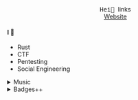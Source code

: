 <p align="center">
	<br><br>
	<samp>
		Hei👋
	</samp>
	<a>links</i>
	<br>
	<a href="https://tira.tech">Website</a>
</p>

#### I 💖
* Rust
* CTF
* Pentesting
* Social Engineering

<details>
	<summary>Music</summary>
	
	<a href="https://youtu.be/e5nz2BdtesE">HUMANSUIT : GONE.Fludd</a>
	<a href="https://youtu.be/Egmtu1OP0xE">Окей : Тима Белорусских</a>
	<a href="https://youtu.be/c_tSDJD1Jf8">Пачка Сигарет : LIZER</a>

</details>

<details>
	<summary>Badges++</summary>
	
	[![forthebadge](https://forthebadge.com/images/badges/fuck-it-ship-it.svg)](https://forthebadge.com)
	[![forthebadge](https://forthebadge.com/images/badges/uses-html.svg)](https://forthebadge.com)
	[![forthebadge](https://forthebadge.com/images/badges/uses-badges.svg)](https://forthebadge.com)
	[![forthebadge](https://forthebadge.com/images/badges/ages-12.svg)](https://forthebadge.com)
	[![forthebadge](https://forthebadge.com/images/badges/built-by-codebabes.svg)](https://forthebadge.com)
	[![forthebadge](https://forthebadge.com/images/badges/built-by-developers.svg)](https://forthebadge.com)
	[![forthebadge](https://forthebadge.com/images/badges/built-with-resentment.svg)](https://forthebadge.com)
	[![forthebadge](https://forthebadge.com/images/badges/certified-elijah-wood.svg)](https://forthebadge.com)
	[![forthebadge](https://forthebadge.com/images/badges/contains-technical-debt.svg)](https://forthebadge.com)
	[![forthebadge](https://forthebadge.com/images/badges/reading-6th-grade-level.svg)](https://forthebadge.com)	

</details>
